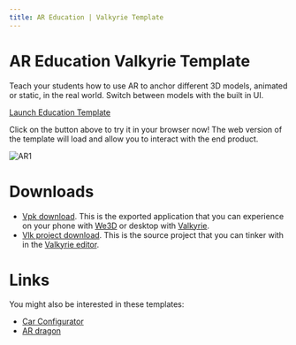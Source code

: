 ```yaml
---
title: AR Education | Valkyrie Template
---
```


# AR Education Valkyrie Template

Teach your students how to use AR to anchor different 3D models, animated or static, in the real world. Switch between models with the built in UI.

<a class="btn btn-primary umami--click--bt_launch_education_template" href="/vlk/samples/ar-education/AR-Sample-V2.vpk">Launch Education Template</a>

Click on the button above to try it in your browser now! The web version of the template will load and allow you to interact with the end product.

![AR1](https://cdn2.talansoft.com/ftp/img/www/Education-1600x1200.jpg)

# Downloads

- [Vpk download](https://cdn2.talansoft.com/ftp/samples/AR-Sample-V2.vpk). This is the exported application that you can experience on your phone with [We3D](/vlk/downloads#we3d) or desktop with [Valkyrie](/vlk/downloads#vlk).
- [Vlk project download](https://cdn2.talansoft.com/ftp/samples/AR-Sample-V2.zip). This is the source project that you can tinker with in the [Valkyrie editor](/vlk/downloads#vlk).

# Links
You might also be interested in these templates:
- [Car Configurator](./car-configurator)
- [AR dragon](./ar-dragon)
